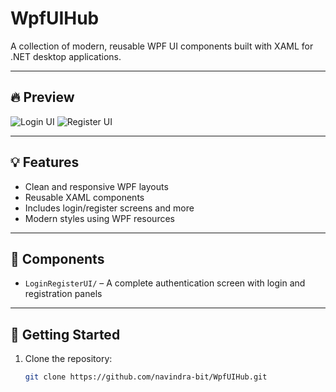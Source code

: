 # WpfUIHub

A collection of modern, reusable WPF UI components built with XAML for .NET desktop applications.

---

## 🔥 Preview

![Login UI](PreviewImage/LogPage.png)
![Register UI](PreviewImage/RegPage.png)

---

## 💡 Features

- Clean and responsive WPF layouts
- Reusable XAML components
- Includes login/register screens and more
- Modern styles using WPF resources

---

## 📁 Components

- `LoginRegisterUI/` – A complete authentication screen with login and registration panels

---

## 🚀 Getting Started

1. Clone the repository:
   ```bash
   git clone https://github.com/navindra-bit/WpfUIHub.git
